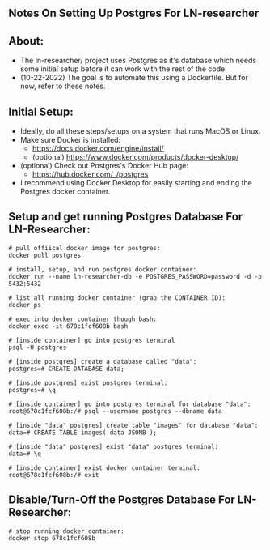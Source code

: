 ## Notes On Setting Up Postgres For LN-researcher

## About:
- The ln-researcher/ project uses Postgres as it's database which needs some initial setup before it can work with the rest of the code.
- (10-22-2022) The goal is to automate this using a Dockerfile. But for now, refer to these notes.

## Initial Setup:
- Ideally, do all these steps/setups on a system that runs MacOS or Linux.
- Make sure Docker is installed:
    - https://docs.docker.com/engine/install/
    - (optional) https://www.docker.com/products/docker-desktop/
- (optional) Check out Postgres's Docker Hub page:
    - https://hub.docker.com/_/postgres
- I recommend using Docker Desktop for easily starting and ending the Postgres docker container.

## Setup and get running Postgres Database For LN-Researcher:
```
# pull offiical docker image for postgres:
docker pull postgres

# install, setup, and run postgres docker container:
docker run --name ln-researcher-db -e POSTGRES_PASSWORD=password -d -p 5432:5432 

# list all running docker container (grab the CONTAINER ID):
docker ps

# exec into docker container though bash:
docker exec -it 678c1fcf608b bash            

# [inside container] go into postgres terminal
psql -U postgres

# [inside postgres] create a database called "data":
postgres=# CREATE DATABASE data;

# [inside postgres] exist postgres terminal:
postgres=# \q

# [inside container] go into postgres terminal for database "data":
root@678c1fcf608b:/# psql --username postgres --dbname data

# [inside "data" postgres] create table "images" for database "data":
data=# CREATE TABLE images( data JSONB );

# [inside "data" postgres] exist "data" postgres terminal:
data=# \q

# [inside container] exist docker container terminal:
root@678c1fcf608b:/# exit
```

## Disable/Turn-Off the Postgres Database For LN-Researcher:
```
# stop running docker container:
docker stop 678c1fcf608b
```
